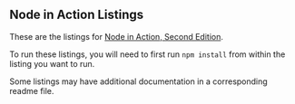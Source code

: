 ## Node in Action Listings

These are the listings for [Node in Action, Second Edition](https://www.manning.com/books/node-js-in-action).

To run these listings, you will need to first run `npm install` from within the listing you want to run.

Some listings may have additional documentation in a corresponding readme file.
